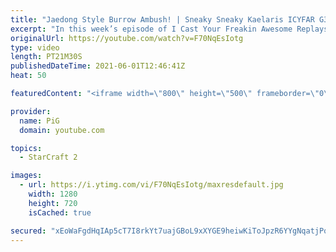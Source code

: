 ```yaml
---
title: "Jaedong Style Burrow Ambush! | Sneaky Sneaky Kaelaris ICYFAR G3"
excerpt: "In this week’s episode of I Cast Your Freakin Awesome Replays (ICYFAR) players sent in their replays where they tried to utilize cloaked and burrowed units as much as posible!  NEW ICYFAR CHALLENGE: \"Oldschool” - bring out your out-dated strats from last year, HOTS/WOL, Starcraft 1 or a completely different"
originalUrl: https://youtube.com/watch?v=F70NqEsIotg
type: video
length: PT21M30S
publishedDateTime: 2021-06-01T12:46:41Z
heat: 50

featuredContent: "<iframe width=\"800\" height=\"500\" frameborder=\"0\" src=\"https://www.youtube.com/embed/F70NqEsIotg\" allow=\"accelerometer; autoplay; encrypted-media; gyroscope; picture-in-picture\" allowfullscreen></iframe>"

provider:
  name: PiG
  domain: youtube.com

topics:
  - StarCraft 2

images:
  - url: https://i.ytimg.com/vi/F70NqEsIotg/maxresdefault.jpg
    width: 1280
    height: 720
    isCached: true

secured: "xEoWaFgdHqIAp5cT7I8rkYt7uajGBoL9xXYGE9heiwKiToJpzR6YYgNqatjPqhh3ji3opDqaCeuQknD3c6ukAnajlE353CGKGtzLbty0RfViahGuTnlvBIekBfc5gf6fP8WGGgEYPEU23B5UGJBuCn6/9XI52uKP5X4dVPOYDKemziJPKj5jgc1bugE4LRC0Rn98BVCCmJkO+YsCAA+6SLNRSfUV7tQ4/zaR3PvUTUpBrurIqxk4XnyNIVJ7j4Tb1TSlrP6ZLJd4QNWmDGH7Xc1rHfruu0L62bggX2b42cVvgItVUtg2vleAuqgtl3rvLnjpHeqhwcczp94zc1HUbvdllk+T4JUy5G4wtCZMgJNSVGyqgyssPYMoUgMfOj5hD15Exs15c5hh5gfpgs9aBfoPxJp5nbsT/DpCruCwk84=;T+1B6LxzDQmvIxs9Z39F7A=="
---
```


